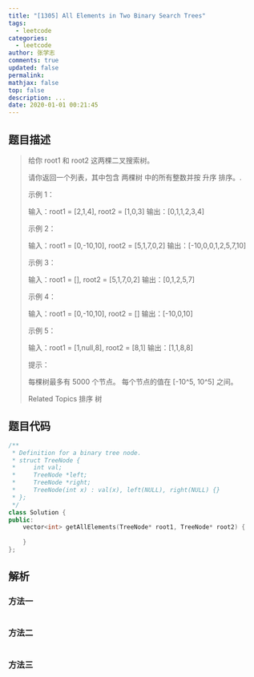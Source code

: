 ```yaml
---
title: "[1305] All Elements in Two Binary Search Trees"
tags:
  - leetcode
categories:
  - leetcode
author: 张学志
comments: true
updated: false
permalink:
mathjax: false
top: false
description: ...
date: 2020-01-01 00:21:45
---
```


## 题目描述

> 给你 root1 和 root2 这两棵二叉搜索树。 
> 
> 请你返回一个列表，其中包含 两棵树 中的所有整数并按 升序 排序。. 
> 
> 
> 
> 示例 1： 
> 
> 
> 
> 输入：root1 = [2,1,4], root2 = [1,0,3]
> 输出：[0,1,1,2,3,4]
> 
> 
> 示例 2： 
> 
> 输入：root1 = [0,-10,10], root2 = [5,1,7,0,2]
> 输出：[-10,0,0,1,2,5,7,10]
> 
> 
> 示例 3： 
> 
> 输入：root1 = [], root2 = [5,1,7,0,2]
> 输出：[0,1,2,5,7]
> 
> 
> 示例 4： 
> 
> 输入：root1 = [0,-10,10], root2 = []
> 输出：[-10,0,10]
> 
> 
> 示例 5： 
> 
> 
> 
> 输入：root1 = [1,null,8], root2 = [8,1]
> 输出：[1,1,8,8]
> 
> 
> 
> 
> 提示： 
> 
> 
> 每棵树最多有 5000 个节点。 
> 每个节点的值在 [-10^5, 10^5] 之间。 
> 
> Related Topics 排序 树

## 题目代码

```cpp
/**
 * Definition for a binary tree node.
 * struct TreeNode {
 *     int val;
 *     TreeNode *left;
 *     TreeNode *right;
 *     TreeNode(int x) : val(x), left(NULL), right(NULL) {}
 * };
 */
class Solution {
public:
    vector<int> getAllElements(TreeNode* root1, TreeNode* root2) {
        
    }
};
```

## 解析

### 方法一

```cpp

```

### 方法二

```cpp

```

### 方法三

```cpp

```

